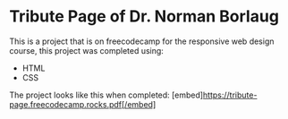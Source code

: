 # Tribute Page of Dr. Norman Borlaug

This is a project that is on freecodecamp for the responsive web design course, this project was completed using:

* HTML
* CSS

The project looks like this when completed:
[embed]https://tribute-page.freecodecamp.rocks.pdf[/embed]
